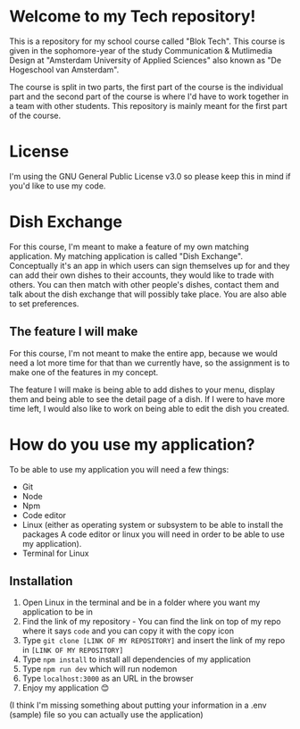 # Welcome to my Tech repository!  

This is a repository for my school course called "Blok Tech". This course is given in the sophomore-year of the study Communication & Mutlimedia Design at "Amsterdam University of Applied Sciences" also known as "De Hogeschool van Amsterdam". 

The course is split in two parts, the first part of the course is the individual part and the second part of the course is where I'd have to work together in a team with other students. This repository is mainly meant for the first part of the course. 

# License 

I'm using the GNU General Public License v3.0 so please keep this in mind if you'd like to use my code. 

# Dish Exchange

For this course, I'm meant to make a feature of my own matching application. My matching application is called "Dish Exchange". Conceptually it's an app in which users can sign themselves up for and they can add their own dishes to their accounts, they would like to trade with others. You can then match with other people's dishes, contact them and talk about the dish exchange that will possibly take place. You are also able to set preferences. 

## The feature I will make

For this course, I'm not meant to make the entire app, because we would need a lot more time for that than we currently have, so the assignment is to make one of the features in my concept. 

The feature I will make is being able to add dishes to your menu, display them and being able to see the detail page of a dish. If I were to have more time left, I would also like to work on being able to edit the dish you created. 

# How do you use my application? 

To be able to use my application you will need a few things: 

* Git
* Node
* Npm 
* Code editor
* Linux (either as operating system or subsystem to be able to install the packages A code editor or linux you will need in order to be able to use my application).
* Terminal for Linux

## Installation

1. Open Linux in the terminal and be in a folder where you want my application to be in
2. Find the link of my repository - You can find the link on top of my repo where it says `code` and you can copy it with the copy icon
4. Type `git clone [LINK OF MY REPOSITORY]` and insert the link of my repo in `[LINK OF MY REPOSITORY]`
5. Type `npm install` to install all dependencies of my application 
6. Type `npm run dev` which will run nodemon 
7. Type `localhost:3000` as an URL in the browser 
8. Enjoy my application 😊

(I think I'm missing something about putting your information in a .env (sample) file so you can actually use the application)
